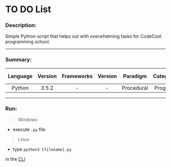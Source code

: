 # TO DO List

### Description:

Simple Python script that helps out with overwhelming tasks for CodeCool programming school.

---
### Summary:

|  Language  | Version | Frameworks | Version |  Paradigm  |  Category  |    Level     | Group project | Code freeze |
|:----------:|:-------:|:----------:|:-------:|:----------:|:----------:|:------------:|:-------------:|:-----------:|
|   Python   |  3.5.2  |     -      |    -    | Procedural |  Program   |   Beginner   |       -       |  01.12.2016 |

---
### Run:

>Windows
- execute `.py` file

>Linux
- type `python3 [filename].py` 

in the [CLI](https://en.wikipedia.org/wiki/Command-line_interface)
